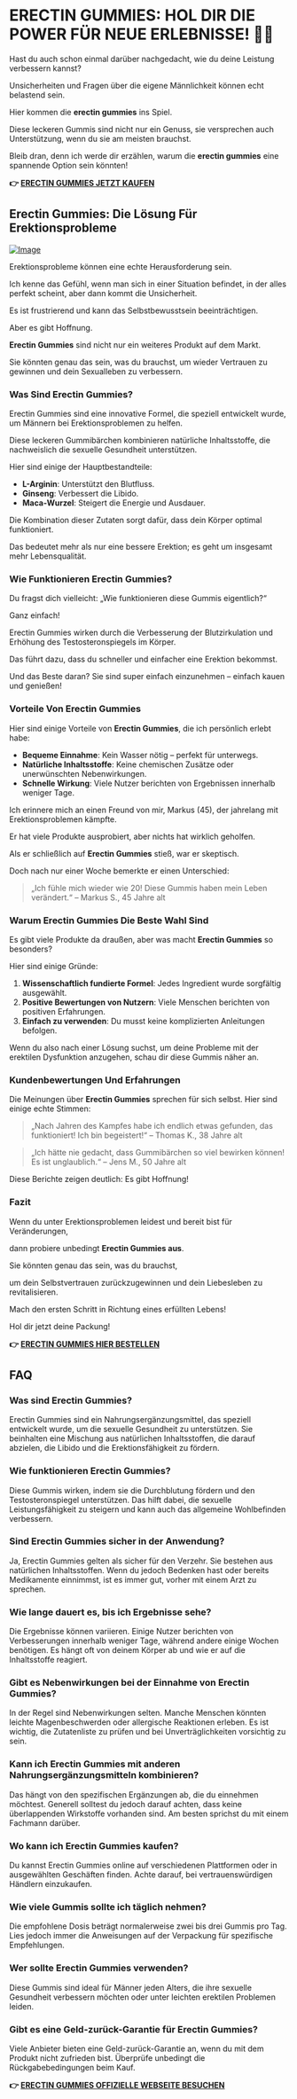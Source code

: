 # ERECTIN GUMMIES: HOL DIR DIE POWER FÜR NEUE ERLEBNISSE! 💪🍬

Hast du auch schon einmal darüber nachgedacht, wie du deine Leistung verbessern kannst? 

Unsicherheiten und Fragen über die eigene Männlichkeit können echt belastend sein. 

Hier kommen die **erectin gummies** ins Spiel. 

Diese leckeren Gummis sind nicht nur ein Genuss, sie versprechen auch Unterstützung, wenn du sie am meisten brauchst. 

Bleib dran, denn ich werde dir erzählen, warum die **erectin gummies** eine spannende Option sein könnten!



**👉 [ERECTIN GUMMIES JETZT KAUFEN](https://gchaffi.com/hvpoG79g)**

## Erectin Gummies: Die Lösung Für Erektionsprobleme

[![Image](https://www2.sellhealth.com/262/erectingummies_5_1.jpg)](https://gchaffi.com/hvpoG79g)

Erektionsprobleme können eine echte Herausforderung sein.

Ich kenne das Gefühl, wenn man sich in einer Situation befindet, in der alles perfekt scheint, aber dann kommt die Unsicherheit. 

Es ist frustrierend und kann das Selbstbewusstsein beeinträchtigen.

Aber es gibt Hoffnung.

**Erectin Gummies** sind nicht nur ein weiteres Produkt auf dem Markt. 

Sie könnten genau das sein, was du brauchst, um wieder Vertrauen zu gewinnen und dein Sexualleben zu verbessern.

### Was Sind Erectin Gummies?

Erectin Gummies sind eine innovative Formel, die speziell entwickelt wurde, um Männern bei Erektionsproblemen zu helfen. 

Diese leckeren Gummibärchen kombinieren natürliche Inhaltsstoffe, die nachweislich die sexuelle Gesundheit unterstützen. 

Hier sind einige der Hauptbestandteile:

- **L-Arginin**: Unterstützt den Blutfluss.
- **Ginseng**: Verbessert die Libido.
- **Maca-Wurzel**: Steigert die Energie und Ausdauer.

Die Kombination dieser Zutaten sorgt dafür, dass dein Körper optimal funktioniert. 

Das bedeutet mehr als nur eine bessere Erektion; es geht um insgesamt mehr Lebensqualität.

### Wie Funktionieren Erectin Gummies?

Du fragst dich vielleicht: „Wie funktionieren diese Gummis eigentlich?“ 

Ganz einfach! 

Erectin Gummies wirken durch die Verbesserung der Blutzirkulation und Erhöhung des Testosteronspiegels im Körper. 

Das führt dazu, dass du schneller und einfacher eine Erektion bekommst. 

Und das Beste daran? Sie sind super einfach einzunehmen – einfach kauen und genießen!

### Vorteile Von Erectin Gummies

Hier sind einige Vorteile von **Erectin Gummies**, die ich persönlich erlebt habe:

- **Bequeme Einnahme**: Kein Wasser nötig – perfekt für unterwegs.
- **Natürliche Inhaltsstoffe**: Keine chemischen Zusätze oder unerwünschten Nebenwirkungen.
- **Schnelle Wirkung**: Viele Nutzer berichten von Ergebnissen innerhalb weniger Tage.

Ich erinnere mich an einen Freund von mir, Markus (45), der jahrelang mit Erektionsproblemen kämpfte. 

Er hat viele Produkte ausprobiert, aber nichts hat wirklich geholfen. 

Als er schließlich auf **Erectin Gummies** stieß, war er skeptisch.

Doch nach nur einer Woche bemerkte er einen Unterschied:

> „Ich fühle mich wieder wie 20! Diese Gummis haben mein Leben verändert.“ – Markus S., 45 Jahre alt

### Warum Erectin Gummies Die Beste Wahl Sind

Es gibt viele Produkte da draußen, aber was macht **Erectin Gummies** so besonders? 

Hier sind einige Gründe:

1. **Wissenschaftlich fundierte Formel**: Jedes Ingredient wurde sorgfältig ausgewählt.
2. **Positive Bewertungen von Nutzern**: Viele Menschen berichten von positiven Erfahrungen.
3. **Einfach zu verwenden**: Du musst keine komplizierten Anleitungen befolgen.

Wenn du also nach einer Lösung suchst, um deine Probleme mit der erektilen Dysfunktion anzugehen, schau dir diese Gummis näher an.

### Kundenbewertungen Und Erfahrungen

Die Meinungen über **Erectin Gummies** sprechen für sich selbst. Hier sind einige echte Stimmen:

> „Nach Jahren des Kampfes habe ich endlich etwas gefunden, das funktioniert! Ich bin begeistert!“ – Thomas K., 38 Jahre alt  

> „Ich hätte nie gedacht, dass Gummibärchen so viel bewirken können! Es ist unglaublich.“ – Jens M., 50 Jahre alt  

Diese Berichte zeigen deutlich: Es gibt Hoffnung!

### Fazit

Wenn du unter Erektionsproblemen leidest und bereit bist für Veränderungen,

dann probiere unbedingt **Erectin Gummies aus**.

Sie könnten genau das sein, was du brauchst,

um dein Selbstvertrauen zurückzugewinnen und dein Liebesleben zu revitalisieren.

Mach den ersten Schritt in Richtung eines erfüllten Lebens!

Hol dir jetzt deine Packung!



**👉 [ERECTIN GUMMIES HIER BESTELLEN](https://gchaffi.com/hvpoG79g)**

## FAQ

### Was sind Erectin Gummies?
Erectin Gummies sind ein Nahrungsergänzungsmittel, das speziell entwickelt wurde, um die sexuelle Gesundheit zu unterstützen. Sie beinhalten eine Mischung aus natürlichen Inhaltsstoffen, die darauf abzielen, die Libido und die Erektionsfähigkeit zu fördern.

### Wie funktionieren Erectin Gummies?
Diese Gummis wirken, indem sie die Durchblutung fördern und den Testosteronspiegel unterstützen. Das hilft dabei, die sexuelle Leistungsfähigkeit zu steigern und kann auch das allgemeine Wohlbefinden verbessern.

### Sind Erectin Gummies sicher in der Anwendung?
Ja, Erectin Gummies gelten als sicher für den Verzehr. Sie bestehen aus natürlichen Inhaltsstoffen. Wenn du jedoch Bedenken hast oder bereits Medikamente einnimmst, ist es immer gut, vorher mit einem Arzt zu sprechen.

### Wie lange dauert es, bis ich Ergebnisse sehe?
Die Ergebnisse können variieren. Einige Nutzer berichten von Verbesserungen innerhalb weniger Tage, während andere einige Wochen benötigen. Es hängt oft von deinem Körper ab und wie er auf die Inhaltsstoffe reagiert.

### Gibt es Nebenwirkungen bei der Einnahme von Erectin Gummies?
In der Regel sind Nebenwirkungen selten. Manche Menschen könnten leichte Magenbeschwerden oder allergische Reaktionen erleben. Es ist wichtig, die Zutatenliste zu prüfen und bei Unverträglichkeiten vorsichtig zu sein.

### Kann ich Erectin Gummies mit anderen Nahrungsergänzungsmitteln kombinieren?
Das hängt von den spezifischen Ergänzungen ab, die du einnehmen möchtest. Generell solltest du jedoch darauf achten, dass keine überlappenden Wirkstoffe vorhanden sind. Am besten sprichst du mit einem Fachmann darüber.

### Wo kann ich Erectin Gummies kaufen?
Du kannst Erectin Gummies online auf verschiedenen Plattformen oder in ausgewählten Geschäften finden. Achte darauf, bei vertrauenswürdigen Händlern einzukaufen.

### Wie viele Gummis sollte ich täglich nehmen?
Die empfohlene Dosis beträgt normalerweise zwei bis drei Gummis pro Tag. Lies jedoch immer die Anweisungen auf der Verpackung für spezifische Empfehlungen.

### Wer sollte Erectin Gummies verwenden?
Diese Gummis sind ideal für Männer jeden Alters, die ihre sexuelle Gesundheit verbessern möchten oder unter leichten erektilen Problemen leiden. 

### Gibt es eine Geld-zurück-Garantie für Erectin Gummies?
Viele Anbieter bieten eine Geld-zurück-Garantie an, wenn du mit dem Produkt nicht zufrieden bist. Überprüfe unbedingt die Rückgabebedingungen beim Kauf.



**👉 [ERECTIN GUMMIES OFFIZIELLE WEBSEITE BESUCHEN](https://gchaffi.com/hvpoG79g)**